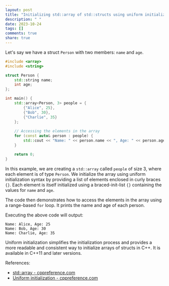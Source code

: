 ```yaml
---
layout: post
title: "Initializing std::array of std::structs using uniform initialization in C++"
description: " "
date: 2023-10-24
tags: []
comments: true
share: true
---
```


Let's say we have a struct `Person` with two members: `name` and `age`.

```cpp
#include <array>
#include <string>

struct Person {
    std::string name;
    int age;
};

int main() {
    std::array<Person, 3> people = {
        {"Alice", 25},
        {"Bob", 30},
        {"Charlie", 35}
    };
    
    // Accessing the elements in the array
    for (const auto& person : people) {
        std::cout << "Name: " << person.name << ", Age: " << person.age << std::endl;
    }

    return 0;
}
```

In this example, we are creating a `std::array` called `people` of size 3, where each element is of type `Person`. We initialize the array using uniform initialization syntax by providing a list of elements enclosed in curly braces `{}`.
Each element is itself initialized using a braced-init-list `{}` containing the values for `name` and `age`.

The code then demonstrates how to access the elements in the array using a range-based `for` loop. It prints the name and age of each person.

Executing the above code will output:

```
Name: Alice, Age: 25
Name: Bob, Age: 30
Name: Charlie, Age: 35
```

Uniform initialization simplifies the initialization process and provides a more readable and consistent way to initialize arrays of structs in C++. It is available in C++11 and later versions.

References:
- [std::array - cppreference.com](https://en.cppreference.com/w/cpp/container/array)
- [Uniform initialization - cppreference.com](https://en.cppreference.com/w/cpp/language/list_initialization)